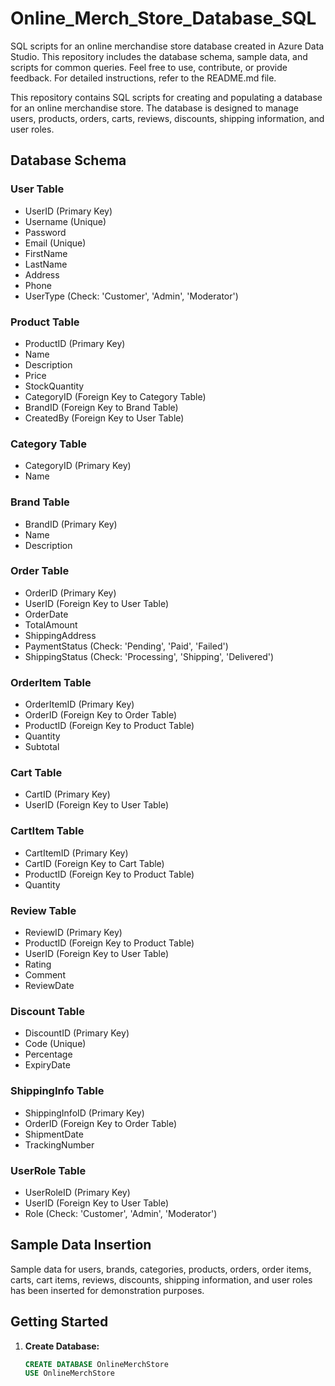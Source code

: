 # Online_Merch_Store_Database_SQL
SQL scripts for an online merchandise store database created in Azure Data Studio. This repository includes the database schema, sample data, and scripts for common queries. Feel free to use, contribute, or provide feedback. For detailed instructions, refer to the README.md file.


This repository contains SQL scripts for creating and populating a database for an online merchandise store. The database is designed to manage users, products, orders, carts, reviews, discounts, shipping information, and user roles.

## Database Schema

### User Table
- UserID (Primary Key)
- Username (Unique)
- Password
- Email (Unique)
- FirstName
- LastName
- Address
- Phone
- UserType (Check: 'Customer', 'Admin', 'Moderator')

### Product Table
- ProductID (Primary Key)
- Name
- Description
- Price
- StockQuantity
- CategoryID (Foreign Key to Category Table)
- BrandID (Foreign Key to Brand Table)
- CreatedBy (Foreign Key to User Table)

### Category Table
- CategoryID (Primary Key)
- Name

### Brand Table
- BrandID (Primary Key)
- Name
- Description

### Order Table
- OrderID (Primary Key)
- UserID (Foreign Key to User Table)
- OrderDate
- TotalAmount
- ShippingAddress
- PaymentStatus (Check: 'Pending', 'Paid', 'Failed')
- ShippingStatus (Check: 'Processing', 'Shipping', 'Delivered')

### OrderItem Table
- OrderItemID (Primary Key)
- OrderID (Foreign Key to Order Table)
- ProductID (Foreign Key to Product Table)
- Quantity
- Subtotal

### Cart Table
- CartID (Primary Key)
- UserID (Foreign Key to User Table)

### CartItem Table
- CartItemID (Primary Key)
- CartID (Foreign Key to Cart Table)
- ProductID (Foreign Key to Product Table)
- Quantity

### Review Table
- ReviewID (Primary Key)
- ProductID (Foreign Key to Product Table)
- UserID (Foreign Key to User Table)
- Rating
- Comment
- ReviewDate

### Discount Table
- DiscountID (Primary Key)
- Code (Unique)
- Percentage
- ExpiryDate

### ShippingInfo Table
- ShippingInfoID (Primary Key)
- OrderID (Foreign Key to Order Table)
- ShipmentDate
- TrackingNumber

### UserRole Table
- UserRoleID (Primary Key)
- UserID (Foreign Key to User Table)
- Role (Check: 'Customer', 'Admin', 'Moderator')

## Sample Data Insertion

Sample data for users, brands, categories, products, orders, order items, carts, cart items, reviews, discounts, shipping information, and user roles has been inserted for demonstration purposes.

## Getting Started

1. **Create Database:**
   ```sql
   CREATE DATABASE OnlineMerchStore
   USE OnlineMerchStore
